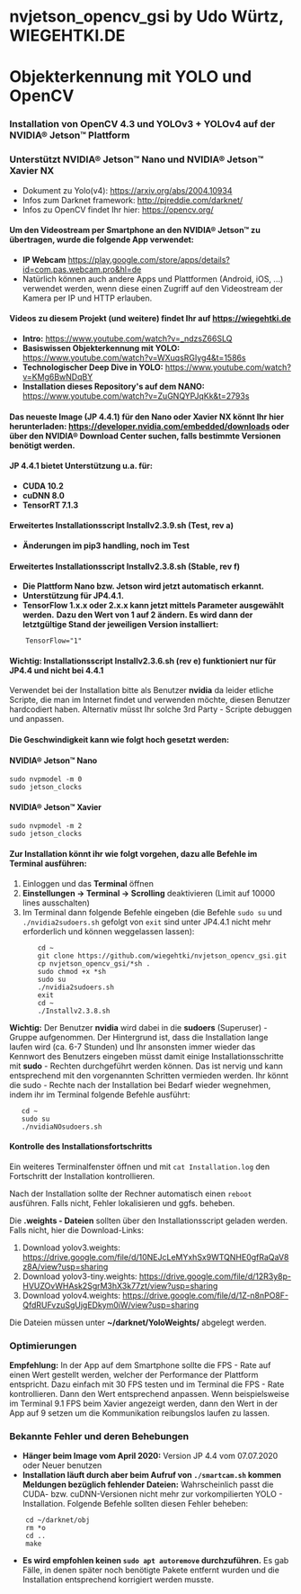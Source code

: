 # nvjetson_opencv_gsi by Udo Würtz, WIEGEHTKI.DE
# Objekterkennung mit YOLO und OpenCV
### Installation von OpenCV 4.3 und YOLOv3 + YOLOv4 auf der NVIDIA® Jetson™ Plattform
### Unterstützt NVIDIA® Jetson™ Nano und NVIDIA® Jetson™ Xavier NX

* Dokument zu Yolo(v4): https://arxiv.org/abs/2004.10934
* Infos zum Darknet framework: http://pjreddie.com/darknet/
* Infos zu OpenCV findet Ihr hier: https://opencv.org/

#### Um den Videostream per Smartphone an den NVIDIA® Jetson™ zu übertragen, wurde die folgende App verwendet:
* **IP Webcam** https://play.google.com/store/apps/details?id=com.pas.webcam.pro&hl=de
* Natürlich können auch andere Apps und Plattformen (Android, iOS, ...) verwendet werden, wenn diese einen Zugriff auf den Videostream der Kamera per IP und HTTP erlauben.

#### Videos zu diesem Projekt (und weitere) findet Ihr auf https://wiegehtki.de
* **Intro:** https://www.youtube.com/watch?v=_ndzsZ66SLQ
* **Basiswissen Objekterkennung mit YOLO:** https://www.youtube.com/watch?v=WXuqsRGIyg4&t=1586s
* **Technologischer Deep Dive in YOLO:** https://www.youtube.com/watch?v=KMg6BwNDqBY
* **Installation dieses Repository's auf dem NANO:** https://www.youtube.com/watch?v=ZuGNQYPJqKk&t=2793s

#### Das neueste Image (JP 4.4.1) für den Nano oder Xavier NX könnt Ihr hier herunterladen: https://developer.nvidia.com/embedded/downloads oder über den NVIDIA® Download Center suchen, falls bestimmte Versionen benötigt werden.

 
#### JP 4.4.1 bietet Unterstützung u.a. für:
* **CUDA 10.2**
* **cuDNN 8.0**
* **TensorRT 7.1.3**

#### Erweitertes Installationsscript Installv2.3.9.sh (Test, rev a)
* **Änderungen im pip3 handling, noch im Test** 

#### Erweitertes Installationsscript Installv2.3.8.sh (Stable, rev f)
* **Die Plattform Nano bzw. Jetson wird jetzt automatisch erkannt.** 
* **Unterstützung für JP4.4.1.**
* **TensorFlow 1.x.x oder 2.x.x kann jetzt mittels Parameter ausgewählt werden.**
**Dazu den Wert von 1 auf 2 ändern. Es wird dann der letztgültige Stand der jeweiligen Version installiert:**
```
    TensorFlow="1"
```

#### Wichtig: Installationsscript Installv2.3.6.sh (rev e) funktioniert nur für JP4.4 und nicht bei 4.4.1


Verwendet bei der Installation bitte als Benutzer **nvidia** da leider etliche Scripte, die man im Internet findet und verwenden möchte, diesen Benutzer hardcodiert haben. Alternativ müsst Ihr solche 3rd Party - Scripte debuggen und anpassen.

#### Die Geschwindigkeit kann wie folgt hoch gesetzt werden:
#### NVIDIA® Jetson™ Nano
```
sudo nvpmodel -m 0
sudo jetson_clocks
```

#### NVIDIA® Jetson™ Xavier
```
sudo nvpmodel -m 2
sudo jetson_clocks
```

#### Zur Installation könnt ihr wie folgt vorgehen, dazu alle Befehle im Terminal ausführen:

1.  Einloggen und das **Terminal** öffnen
2.  **Einstellungen -> Terminal -> Scrolling** deaktivieren (Limit auf 10000 lines ausschalten)
3.  Im Terminal dann folgende Befehle eingeben (die Befehle `sudo su` und `./nvidia2sudoers.sh` gefolgt von `exit` sind unter JP4.4.1 nicht mehr erforderlich und können weggelassen lassen):
```
       cd ~
       git clone https://github.com/wiegehtki/nvjetson_opencv_gsi.git
       cp nvjetson_opencv_gsi/*sh .
       sudo chmod +x *sh
       sudo su
       ./nvidia2sudoers.sh
       exit 
       cd ~
       ./Installv2.3.8.sh
```
**Wichtig:** Der Benutzer **nvidia** wird dabei in die **sudoers** (Superuser) - Gruppe aufgenommen. Der Hintergrund ist, dass die Installation lange laufen wird (ca. 6-7 Stunden) und Ihr ansonsten immer wieder das Kennwort des Benutzers eingeben müsst damit einige Installationsschritte mit **sudo** - Rechten durchgeführt werden können. Das ist nervig und kann entsprechend mit den vorgenannten Schritten vermieden werden. Ihr könnt die sudo - Rechte nach der Installation bei Bedarf wieder wegnehmen, indem ihr im Terminal folgende Befehle ausführt:
```
   cd ~
   sudo su
   ./nvidiaNOsudoers.sh
```

#### Kontrolle des Installationsfortschritts

Ein weiteres Terminalfenster öffnen und mit `cat Installation.log` den Fortschritt der Installation kontrollieren.
   
Nach der Installation sollte der Rechner automatisch einen `reboot` ausführen.
Falls nicht, Fehler lokalisieren und ggfs. beheben.
  
Die **.weights - Dateien** sollten über den Installationsscript geladen werden.
Falls nicht, hier die Download-Links:

1. Download yolov3.weights: https://drive.google.com/file/d/10NEJcLeMYxhSx9WTQNHE0gfRaQaV8z8A/view?usp=sharing
2. Download yolov3-tiny.weights: https://drive.google.com/file/d/12R3y8p-HVUZOvWHAsk2SgrM3hX3k77zt/view?usp=sharing
3. Download yolov4.weights: https://drive.google.com/file/d/1Z-n8nPO8F-QfdRUFvzuSgUjgEDkym0iW/view?usp=sharing

Die Dateien müssen unter **~/darknet/YoloWeights/** abgelegt werden.

### Optimierungen
**Empfehlung:** In der App auf dem Smartphone sollte die FPS - Rate auf einen Wert gestellt werden, welcher der Performance der Plattform entspricht. Dazu einfach mit 30 FPS testen und im Terminal die FPS - Rate kontrollieren. Dann den Wert entsprechend anpassen. Wenn beispielsweise im Terminal 9.1 FPS beim Xavier angezeigt werden, dann den Wert in der App auf 9 setzen um die Kommunikation reibungslos laufen zu lassen.


### Bekannte Fehler und deren Behebungen
* **Hänger beim Image vom April 2020:** Version JP 4.4 vom 07.07.2020 oder Neuer benutzen
* **Installation läuft durch aber beim Aufruf von `./smartcam.sh` kommen Meldungen bezüglich fehlender Dateien:** Wahrscheinlich passt die CUDA- bzw. cuDNN-Versionen nicht mehr zur vorkompilierten YOLO - Installation. Folgende Befehle sollten diesen Fehler beheben:
```
    cd ~/darknet/obj
    rm *o
    cd ..
    make
```
* **Es wird empfohlen keinen `sudo apt autoremove` durchzuführen.** Es gab Fälle, in denen später noch benötigte Pakete entfernt wurden und die Installation entsprechend korrigiert werden musste.


